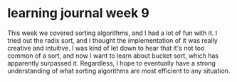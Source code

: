 # learning journal week 9

This week we covered sorting algorithms, and I had a lot of fun with it. I tried out the radix sort, and I thought the implementation of it was really creative and intuitive. I was kind of let down to hear that it's not too common of a sort, and now I want to learn about bucket sort, which has apparently surpassed it. Regardless, I hope to eventually have a strong understanding of what sorting algorithms are most efficient to any situation.
